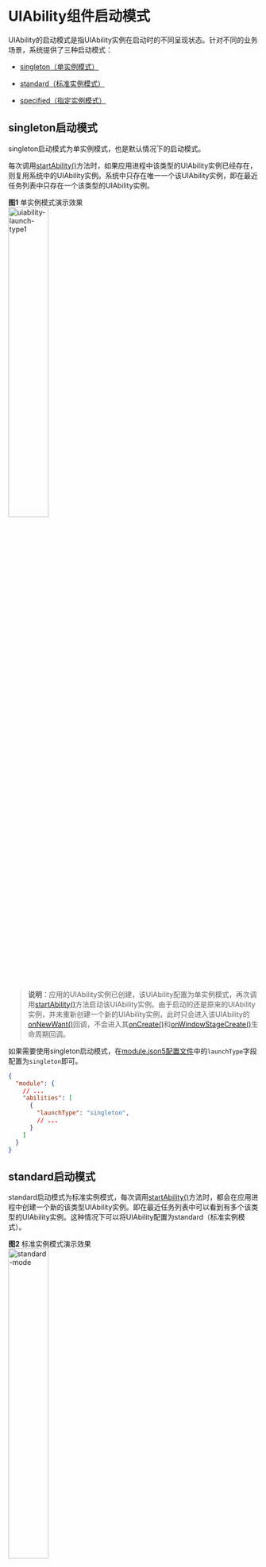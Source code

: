 # UIAbility组件启动模式


UIAbility的启动模式是指UIAbility实例在启动时的不同呈现状态。针对不同的业务场景，系统提供了三种启动模式：


- [singleton（单实例模式）](#singleton启动模式)

- [standard（标准实例模式）](#standard启动模式)

- [specified（指定实例模式）](#specified启动模式)


## singleton启动模式

singleton启动模式为单实例模式，也是默认情况下的启动模式。

每次调用[startAbility()](../reference/apis/js-apis-inner-application-uiAbilityContext.md#uiabilitycontextstartability)方法时，如果应用进程中该类型的UIAbility实例已经存在，则复用系统中的UIAbility实例。系统中只存在唯一一个该UIAbility实例，即在最近任务列表中只存在一个该类型的UIAbility实例。

**图1** 单实例模式演示效果  
<img src="figures/uiability-launch-type1.png" alt="uiability-launch-type1" width="40%;" />

> **说明**：应用的UIAbility实例已创建，该UIAbility配置为单实例模式，再次调用[startAbility()](../reference/apis/js-apis-inner-application-uiAbilityContext.md#uiabilitycontextstartability)方法启动该UIAbility实例。由于启动的还是原来的UIAbility实例，并未重新创建一个新的UIAbility实例，此时只会进入该UIAbility的[onNewWant()](../reference/apis/js-apis-app-ability-uiAbility.md#abilityonnewwant)回调，不会进入其[onCreate()](../reference/apis/js-apis-app-ability-uiAbility.md#uiabilityoncreate)和[onWindowStageCreate()](../reference/apis/js-apis-app-ability-uiAbility.md#uiabilityonwindowstagecreate)生命周期回调。

如果需要使用singleton启动模式，在[module.json5配置文件](../quick-start/module-configuration-file.md)中的`launchType`字段配置为`singleton`即可。


```json
{
  "module": {
    // ...
    "abilities": [
      {
        "launchType": "singleton",
        // ...
      }
    ]
  }
}
```


## standard启动模式

standard启动模式为标准实例模式，每次调用[startAbility()](../reference/apis/js-apis-inner-application-uiAbilityContext.md#uiabilitycontextstartability)方法时，都会在应用进程中创建一个新的该类型UIAbility实例。即在最近任务列表中可以看到有多个该类型的UIAbility实例。这种情况下可以将UIAbility配置为standard（标准实例模式）。

**图2** 标准实例模式演示效果  
<img src="figures/standard-mode.png" alt="standard-mode" width="40%;" />

standard启动模式的开发使用，在[module.json5配置文件](../quick-start/module-configuration-file.md)中的`launchType`字段配置为`standard`即可。


```json
{
  "module": {
    // ...
    "abilities": [
      {
        "launchType": "standard",
        // ...
      }
    ]
  }
}
```


## specified启动模式

specified启动模式为指定实例模式，针对一些特殊场景使用（例如文档应用中每次新建文档希望都能新建一个文档实例，重复打开一个已保存的文档希望打开的都是同一个文档实例）。

**图3** 指定实例模式演示效果  
<img src="figures/uiability-launch-type2.png" alt="uiability-launch-type2" style="zoom:50%;" />

例如有两个UIAbility：EntryAbility和SpecifiedAbility，SpecifiedAbility配置为specified启动模式，需要从EntryAbility的页面中启动SpecifiedAbility。

1. 在SpecifiedAbility中，将[module.json5配置文件](../quick-start/module-configuration-file.md)的`launchType`字段配置为`specified`。
   
   ```json
   {
     "module": {
       // ...
       "abilities": [
         {
           "launchType": "specified",
           // ...
         }
       ]
     }
   }
   ```

2. 在UIAbility实例创建之前，允许开发者为该实例创建一个唯一的字符串Key，创建的UIAbility实例绑定Key之后，后续每次调用[startAbility()](../reference/apis/js-apis-inner-application-uiAbilityContext.md#uiabilitycontextstartability)方法时，都会询问应用使用哪个Key对应的UIAbility实例来响应[startAbility()](../reference/apis/js-apis-inner-application-uiAbilityContext.md#uiabilitycontextstartability)请求。
   在EntryAbility中，调用[startAbility()](../reference/apis/js-apis-inner-application-uiAbilityContext.md#uiabilitycontextstartability)方法时，在want参数中，增加一个自定义参数来区别UIAbility实例，例如增加一个`instanceKey`自定义参数。
   
   ```ts
   // 在启动指定实例模式的UIAbility时，给每一个UIAbility实例配置一个独立的Key标识
   // 例如在文档使用场景中，可以用文档路径作为Key标识
   function getInstance() {
       // ...
   }
   
   let want = {
       deviceId: '', // deviceId为空表示本设备
       bundleName: 'com.example.myapplication',
       abilityName: 'SpecifiedAbility',
       moduleName: 'module1', // moduleName非必选
       parameters: { // 自定义信息
           instanceKey: getInstance(),
       },
   }
   // context为调用方UIAbility的UIAbilityContext
   this.context.startAbility(want).then(() => {
       // ...
   }).catch((err) => {
       // ...
   })
   ```
   
3. 运行时由UIAbility内部业务决定是否创建多实例，如果匹配有该UIAbility实例的Key，则直接拉起与之绑定的UIAbility实例，否则创建一个新的UIAbility实例。
   由于SpecifiedAbility的启动模式配置为了指定实例启动模式，在SpecifiedAbility启动之前，会先进入其对应的AbilityStage的[onAcceptWant()](../reference/apis/js-apis-app-ability-abilityStage.md#abilitystageonacceptwant)生命周期回调中，解析传入的want参数，获取`instanceKey`自定义参数。根据业务需要通过AbilityStage的[onAcceptWant()](../reference/apis/js-apis-app-ability-abilityStage.md#abilitystageonacceptwant)生命周期回调返回一个字符串Key标识。[如果返回的Key对应一个已启动的UIAbility](mission-management-launch-type.md#fig14520125175314)，则会将之前的UIAbility拉回前台并获焦，而不创建新的实例，否则创建新的实例并启动。
   
   ```ts
   import AbilityStage from '@ohos.app.ability.AbilityStage';
   
   export default class MyAbilityStage extends AbilityStage {
       onAcceptWant(want): string {
           // 在被调用方的AbilityStage中，针对启动模式为specified的UIAbility返回一个UIAbility实例对应的一个Key值
           // 当前示例指的是module1 Module的SpecifiedAbility
           if (want.abilityName === 'SpecifiedAbility') {
               // 返回的字符串Key标识为自定义拼接的字符串内容
               return `SpecifiedAbilityInstance_${want.parameters.instanceKey}`;
           }
   
           return '';
       }
   }
   ```
   
   > **说明：**
   >
   > 1. 应用的UIAbility实例已创建，该UIAbility配置为指定实例模式，再次调用[startAbility()](../reference/apis/js-apis-inner-application-uiAbilityContext.md#uiabilitycontextstartability)方法启动该UIAbility实例，且[AbilityStage](../reference/apis/js-apis-app-ability-abilityStage.md)的[onAcceptWant()](../reference/apis/js-apis-app-ability-abilityStage.md#abilitystageonacceptwant)回调匹配到一个已创建的UIAbility实例。由于启动的还是原来的UIAbility实例，并未重新创建一个新的UIAbility实例，此时再次启动该UIAbility时，只会进入该UIAbility的[onNewWant()](../reference/apis/js-apis-app-ability-uiAbility.md#abilityonnewwant)回调，不会进入其[onCreate()](../reference/apis/js-apis-app-ability-uiAbility.md#uiabilityoncreate)和[onWindowStageCreate()](../reference/apis/js-apis-app-ability-uiAbility.md#uiabilityonwindowstagecreate)生命周期回调。
   > 2. DevEco Studio默认工程中未自动生成AbilityStage，AbilityStage文件的创建请参见[AbilityStage组件容器](abilitystage.md)。
   
   例如在文档应用中，可以对不同的文档实例内容绑定不同的Key值。当每次新建文档的时候，可以传入不同的新Key值（如可以将文件的路径作为一个Key标识），此时AbilityStage中启动UIAbility时都会创建一个新的UIAbility实例；当新建的文档保存之后，回到桌面，或者新打开一个已保存的文档，回到桌面，此时再次打开该已保存的文档，此时AbilityStage中再次启动该UIAbility时，打开的仍然是之前原来已保存的文档界面。
   
     以如下步骤所示进行举例说明。
   1. 打开文件A，对应启动一个新的UIAbility实例，例如启动“UIAbility实例1”。
   
   2. 在最近任务列表中关闭文件A的进程，此时UIAbility实例1被销毁，回到桌面，再次打开文件A，此时对应启动一个新的UIAbility实例，例如启动“UIAbility实例2”。
   
   3. 回到桌面，打开文件B，此时对应启动一个新的UIAbility实例，例如启动“UIAbility实例3”。
   
   4. 回到桌面，再次打开文件A，此时对应启动的还是之前的“UIAbility实例2”。
